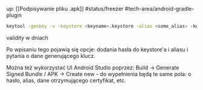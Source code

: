 up: [[Podpisywanie pliku .apk]]
#status/freezer 
#tech-area/android-gradle-plugin 

```bash
keytool -genkey -v -keystore <keyname>.keystore -alias <some_alias> -keyalg RSA -keysize 2048 -validity 10000
```

validity w dniach

Po wpisaniu tego pojawią się opcje: dodania hasła do keystore'a i aliasu i pytania o dane generującego klucz.

Można też wykorzystać UI Android Studio poprzez: Build -> Generate Signed Bundle / APK -> Create new - do wypełnienia będą te same pola: o hasło, alias, dane otrzymującego certyfikat, etc.